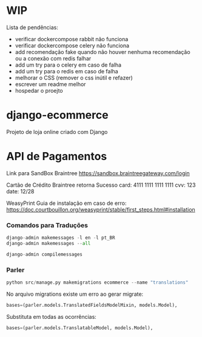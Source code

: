 # WIP
Lista de pendências:
- verificar dockercompose rabbit não funciona
- verificar dockercompose celery não funciona
- add recomendação fake quando não houver nenhuma recomendação ou a conexão com redis falhar
- add um try para o celery em caso de falha
- add um try para o redis em caso de falha
- melhorar o CSS (remover o css inútil e refazer)
- escrever um readme melhor
- hospedar o proejto

# django-ecommerce
Projeto de loja online criado com Django


# API de Pagamentos
Link para SandBox Braintree
https://sandbox.braintreegateway.com/login

Cartão de Crédito Braintree retorna Sucesso
card: 4111 1111 1111 1111
cvv: 123
date: 12/28

WeasyPrint
Guia de instalação em caso de erro:
https://doc.courtbouillon.org/weasyprint/stable/first_steps.html#installation


### Comandos para Traduções

```python
django-admin makemessages -l en -l pt_BR
django-admin makemessages --all
```
```python
django-admin compilemessages 
```

### Parler

```python
python src/manage.py makemigrations ecommerce --name "translations"
```

No arquivo migrations existe um erro ao gerar migrate:
```python
bases=(parler.models.TranslatedFieldsModelMixin, models.Model),
```
Substituta em todas as ocorrências:
```python
bases=(parler.models.TranslatableModel, models.Model),
```